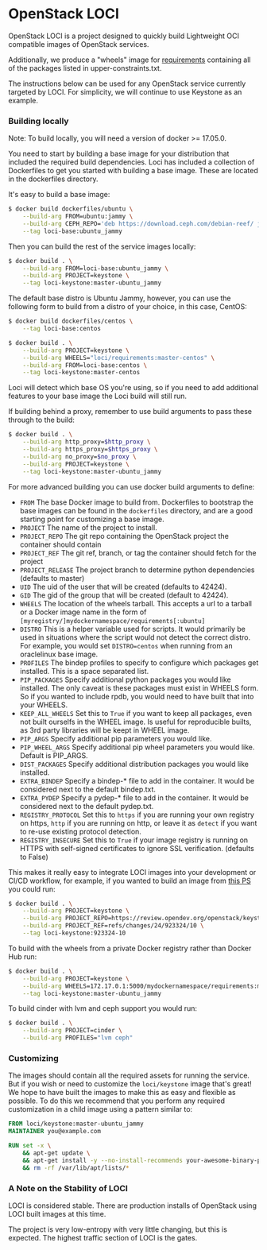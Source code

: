 # OpenStack LOCI

OpenStack LOCI is a project designed to quickly build Lightweight OCI
compatible images of OpenStack services.

Additionally, we produce a "wheels" image for
[requirements](https://github.com/openstack/requirements) containing all of the
packages listed in upper-constraints.txt.

The instructions below can be used for any OpenStack service currently targeted
by LOCI. For simplicity, we will continue to use Keystone as an example.

### Building locally

Note: To build locally, you will need a version of docker >= 17.05.0.

You need to start by building a base image for your distribution that
included the required build dependencies. Loci has included a collection
of Dockerfiles to get you started with building a base image. These
are located in the dockerfiles directory.

It's easy to build a base image:
``` bash
$ docker build dockerfiles/ubuntu \
    --build-arg FROM=ubuntu:jammy \
    --build-arg CEPH_REPO='deb https://download.ceph.com/debian-reef/ jammy main' \
    --tag loci-base:ubuntu_jammy
```

Then you can build the rest of the service images locally:
``` bash
$ docker build . \
    --build-arg FROM=loci-base:ubuntu_jammy \
    --build-arg PROJECT=keystone \
    --tag loci-keystone:master-ubuntu_jammy
```

The default base distro is Ubuntu Jammy, however, you can use the following form to build from a distro of your choice, in this case, CentOS:
``` bash
$ docker build dockerfiles/centos \
    --tag loci-base:centos

$ docker build . \
    --build-arg PROJECT=keystone \
    --build-arg WHEELS="loci/requirements:master-centos" \
    --build-arg FROM=loci-base:centos \
    --tag loci-keystone:master-centos
```

Loci will detect which base OS you're using, so if you need to add additional
features to your base image the Loci build will still run.

If building behind a proxy, remember to use build arguments to pass these
through to the build:
``` bash
$ docker build . \
    --build-arg http_proxy=$http_proxy \
    --build-arg https_proxy=$https_proxy \
    --build-arg no_proxy=$no_proxy \
    --build-arg PROJECT=keystone \
    --tag loci-keystone:master-ubuntu_jammy
```

For more advanced building you can use docker build arguments to define:
  * `FROM` The base Docker image to build from. Dockerfiles to bootstrap
     the base images can be found in the `dockerfiles` directory, and are
     a good starting point for customizing a base image.
  * `PROJECT` The name of the project to install.
  * `PROJECT_REPO` The git repo containing the OpenStack project the container
    should contain
  * `PROJECT_REF` The git ref, branch, or tag the container should fetch for
    the project
  * `PROJECT_RELEASE` The project branch to determine python dependencies
    (defaults to master)
  * `UID` The uid of the user that will be created (defaults to 42424).
  * `GID` The gid of the group that will be created (default to 42424).
  * `WHEELS` The location of the wheels tarball. This accepts a url to a
    tarball or a Docker image name in the form of
    `[myregistry/]mydockernamespace/requirements[:ubuntu]`
  * `DISTRO` This is a helper variable used for scripts. It would primarily be
    used in situations where the script would not detect the correct distro.
    For example, you would set `DISTRO=centos` when running from an oraclelinux
    base image.
  * `PROFILES` The bindep profiles to specify to configure which packages get
    installed. This is a space separated list.
  * `PIP_PACKAGES` Specify additional python packages you would like installed.
    The only caveat is these packages must exist in WHEELS form. So if
    you wanted to include rpdb, you would need to have built that into your
    WHEELS.
  * `KEEP_ALL_WHEELS` Set this to `True` if you want to keep all packages, even
     not built ourselfs in the WHEEL image. Is useful for reproducible builts,
     as 3rd party libraries will be keept in WHEEL image.
  * `PIP_ARGS` Specify additional pip parameters you would like.
  * `PIP_WHEEL_ARGS` Specify additional pip wheel parameters you would like.
     Default is PIP_ARGS.
  * `DIST_PACKAGES` Specify additional distribution packages you would like
    installed.
  * `EXTRA_BINDEP` Specify a bindep-* file to add in the container. It would
     be considered next to the default bindep.txt.
  * `EXTRA_PYDEP` Specify a pydep-* file to add in the container. It would
     be considered next to the default pydep.txt.
  * `REGISTRY_PROTOCOL` Set this to `https` if you are running your own
    registry on https, `http` if you are running on http, or leave it as
    `detect` if you want to re-use existing protocol detection.
  * `REGISTRY_INSECURE` Set this to `True` if your image registry is
    running on HTTPS with self-signed certificates to ignore SSL verification.
    (defaults to False)

This makes it really easy to integrate LOCI images into your development or
CI/CD workflow, for example, if you wanted to build an image from [this
PS](https://review.opendev.org/c/openstack/keystone/+/923324/) you could run:
``` bash
$ docker build . \
    --build-arg PROJECT=keystone \
    --build-arg PROJECT_REPO=https://review.opendev.org/openstack/keystone \
    --build-arg PROJECT_REF=refs/changes/24/923324/10 \
    --tag loci-keystone:923324-10
```

To build with the wheels from a private Docker registry rather than Docker Hub run:
``` bash
$ docker build . \
    --build-arg PROJECT=keystone \
    --build-arg WHEELS=172.17.0.1:5000/mydockernamespace/requirements:master-ubuntu_jammy \
    --tag loci-keystone:master-ubuntu_jammy
```

To build cinder with lvm and ceph support you would run:
``` bash
$ docker build . \
    --build-arg PROJECT=cinder \
    --build-arg PROFILES="lvm ceph"
```

### Customizing
The images should contain all the required assets for running the service. But
if you wish or need to customize the `loci/keystone` image that's great! We
hope to have built the images to make this as easy and flexible as possible. To
do this we recommend that you perform any required customization in a child
image using a pattern similar to:

``` Dockerfile
FROM loci/keystone:master-ubuntu_jammy
MAINTAINER you@example.com

RUN set -x \
    && apt-get update \
    && apt-get install -y --no-install-recommends your-awesome-binary-package \
    && rm -rf /var/lib/apt/lists/*
```


### A Note on the Stability of LOCI
LOCI is considered stable. There are production installs of OpenStack using
LOCI built images at this time.

The project is very low-entropy with very little changing, but this is expected.
The highest traffic section of LOCI is the gates.
